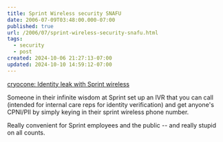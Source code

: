 ```yaml
---
title: Sprint Wireless security SNAFU
date: 2006-07-09T03:48:00.000-07:00
published: true
url: /2006/07/sprint-wireless-security-snafu.html
tags:
  - security
  - post
created: 2024-10-06 21:27:13-07:00
updated: 2024-10-10 14:59:12-07:00
---
```


[cryocone: Identity leak with Sprint wireless](http://cryocone.livejournal.com/1131.html "cryocone: Identity leak with Sprint wireless")  
  
Someone in their infinite wisdom at Sprint set up an IVR that you can call (intended for internal care reps for identity verification) and get anyone's CPNI/PII by simply keying in their sprint wireless phone number.  
  
Really convenient for Sprint employees and the public -- and really stupid on all counts.